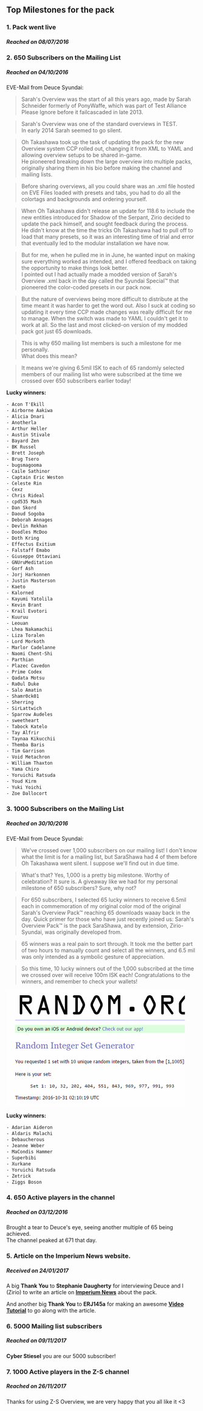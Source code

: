 ## Top Milestones for the pack

### 1. Pack went live
##### Reached on 08/07/2016

### 2. 650 Subscribers on the Mailing List
##### Reached on 04/10/2016

EVE-Mail from Deuce Syundai:  
  
>Sarah's Overview was the start of all this years ago, made by Sarah Schneider formerly of PonyWaffe, which was part of Test Alliance Please Ignore before it failcascaded in late 2013.  
  
>Sarah's Overview was one of the standard overviews in TEST.  
In early 2014 Sarah seemed to go silent.  
  
>Oh Takashawa took up the task of updating the pack for the new Overview system CCP rolled out, changing it from XML to YAML and allowing overview setups to be shared in-game.  
He pioneered breaking down the large overview into multiple packs, originally sharing them in his bio before making the channel and mailing lists.  
  
>Before sharing overviews, all you could share was an .xml file hosted on EVE Files loaded with presets and tabs, you had to do all the colortags and backgrounds and ordering yourself.  
  
>When Oh Takashawa didn't release an update for 118.6 to include the new entities introduced for Shadow of the Serpant, Zirio decided to update the pack himself, and sought feedback during the process.  
He didn't know at the time the tricks Oh Takashawa had to pull off to load that many presets, so it was an interesting time of trial and error that eventually led to the modular installation we have now.  
  
>But for me, when he pulled me in in June, he wanted input on making sure everything worked as intended, and I offered feedback on taking the opportunity to make things look better.  
I pointed out I had actually made a modded version of Sarah's Overview .xml back in the day called the Syundai Special™ that pioneered the color-coded presets in our pack now.  
  
>But the nature of overviews being more difficult to distribute at the time meant it was harder to get the word out. Also I suck at coding so updating it every time CCP made changes was really difficult for me to manage. When the switch was made to YAML I couldn't get it to work at all. So the last and most clicked-on version of my modded pack got just 65 downloads.  
  
>This is why 650 mailing list members is such a milestone for me personally.  
What does this mean?  
  
>It means we're giving 6.5mil ISK to each of 65 randomly selected members of our mailing list who were subscribed at the time we crossed over 650 subscribers earlier today!  
  
**Lucky winners:**

    - Acon T'Ekill
    - Airborne Aakiwa
    - Alicia Dnari
    - Anotherla
    - Arthur Heller
    - Austin Stivale
    - Bayard Zen
    - BK Russel
    - Brett Joseph
    - Brug Tsero
    - bugsmagooma
    - Caile Sathinor
    - Captain Eric Weston
    - Celeste Rin
    - Cexz
    - Chris Rideal
    - cpd535 Mash
    - Dan Skord
    - Daoud Sogoba
    - Deborah Annages
    - Devlin Rekhan
    - Doodles McDoo
    - Doth Kring
    - Effectus Exitium
    - Falstaff Emabo
    - Giuseppe Ottaviani
    - GNUruMeditation
    - Gorf Ash
    - Jorj Harkonnen
    - Justin Masterson
    - Kaeto
    - Kalorned
    - Kayumi Yatolila
    - Kevin Brant
    - Krail Evotori
    - Kuuruu
    - Leouan
    - Lhea Nakamachii
    - Liza Toralen
    - Lord Morkoth
    - Marlor Cadelanne
    - Naomi Chent-Shi
    - Parthian
    - Plazec Cavedon
    - Prime Codex
    - Qadata Motsu
    - Ra0ul Duke
    - Salo Amatin
    - Shamr0ck01
    - Sherring
    - SirLattwich
    - Sparrow Audeles
    - sweetheart
    - Tabock Katelo
    - Tay Alfrir
    - Taynaa Kikucchii
    - Themba Baris
    - Tim Garrison
    - Void Metachron
    - William Thaxton
    - Yama Chiro
    - Yoruichi Ratsuda
    - Youd Kirm
    - Yuki Yoichi
    - Zoe Dallocort
    
### 3. 1000 Subscribers on the Mailing List
##### Reached on 30/10/2016

EVE-Mail from Deuce Syundai: 

>We've crossed over 1,000 subscribers on our mailing list! I don't know what the limit is for a mailing list, but SaraShawa had 4 of them before Oh Takashawa went silent. I suppose we'll find out in due time.

>What's that? Yes, 1,000 is a pretty big milestone. Worthy of celebration? It sure is. A giveaway like we had for my personal milestone of 650 subscribers? Sure, why not?

>For 650 subscribers, I selected 65 lucky winners to receive 6.5mil each in commemoration of my original color mod of the original Sarah's Overview Pack™ reaching 65 downloads waaay back in the day. Quick primer for those who have just recently joined us: Sarah's Overview Pack™ is the pack SaraShawa, and by extension, Zirio-Syundai, was originally developed from.

>65 winners was a real pain to sort through. It took me the better part of two hours to manually count and select all the winners, and 6.5 mil was only intended as a symbolic gesture of appreciation.

>So this time, 10 lucky winners out of the 1,000 subscribed at the time we crossed over will receive 100m ISK each! Congratulations to the winners, and remember to check your wallets!

![Screenshots](/Images/1000.png "1000 Subscribers")

**Lucky winners:**

    - Adarian Aideron
    - Aldaris Malachi
    - Debaucherous
    - Jeanne Weber
    - MaCondis Hammer
    - Superbibi
    - Xurkane
    - Yoruichi Ratsuda
    - Zetrick
    - Ziggs Boson

### 4. 650 Active players in the channel
##### Reached on 03/12/2016

Brought a tear to Deuce's eye, seeing another multiple of 65 being achieved.  
The channel peaked at 671 that day.

### 5. Article on the Imperium News website.
##### Received on 24/01/2017

A big **Thank You** to **Stephanie Daugherty** for interviewing Deuce and I (Zirio) to write an article on **[Imperium News](https://imperium.news/z-s-overview-pack/)** about the pack.

And another big **Thank You** to **ERJ145a** for making an awesome **[Video Tutorial](https://www.youtube.com/watch?v=lTmXDiEgb7s)** to go along with the article.

### 6. 5000 Mailing list subscribers
##### Reached on 09/11/2017

**Cyber Stiesel** you are our 5000 subscriber!

### 7. 1000 Active players in the Z-S channel
##### Reached on 26/11/2017

Thanks for using Z-S Overview, we are very happy that you all like it <3